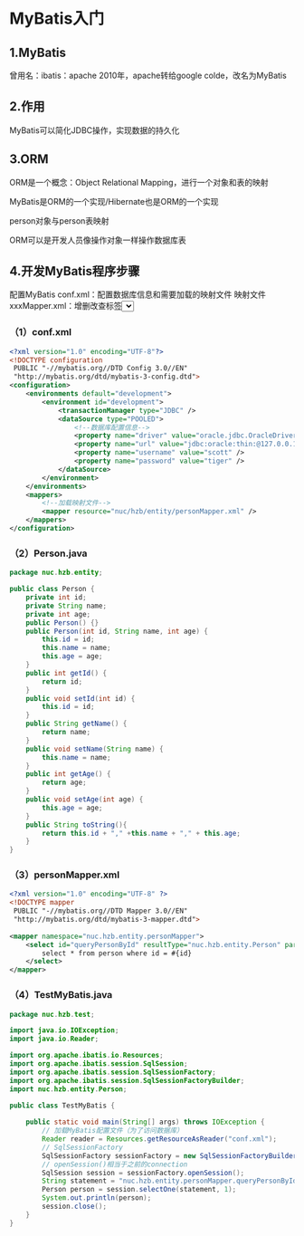 # MyBatis入门

## 1.MyBatis

曾用名：ibatis：apache
2010年，apache转给google colde，改名为MyBatis

## 2.作用

MyBatis可以简化JDBC操作，实现数据的持久化

## 3.ORM

ORM是一个概念：Object Relational Mapping，进行一个对象和表的映射

MyBatis是ORM的一个实现/Hibernate也是ORM的一个实现

person对象与person表映射

ORM可以是开发人员像操作对象一样操作数据库表

## 4.开发MyBatis程序步骤

配置MyBatis
conf.xml：配置数据库信息和需要加载的映射文件
映射文件xxxMapper.xml：增删改查标签<select>（表——类）
测试类：session.selectOne("需要查询的SQL的namespace.id","SQL的参数值");

### （1）conf.xml

```xml
<?xml version="1.0" encoding="UTF-8"?>
<!DOCTYPE configuration
 PUBLIC "-//mybatis.org//DTD Config 3.0//EN"
 "http://mybatis.org/dtd/mybatis-3-config.dtd">
<configuration>
	<environments default="development">
		<environment id="development">
			<transactionManager type="JDBC" />
			<dataSource type="POOLED">
				<!--数据库配置信息-->
				<property name="driver" value="oracle.jdbc.OracleDriver" />
				<property name="url" value="jdbc:oracle:thin:@127.0.0.1:1521:ORCL" />
				<property name="username" value="scott" />
				<property name="password" value="tiger" />
			</dataSource>
		</environment>
	</environments>
	<mappers>
		<!--加载映射文件-->
		<mapper resource="nuc/hzb/entity/personMapper.xml" />
	</mappers>
</configuration>
```

### （2）Person.java

```java
package nuc.hzb.entity;

public class Person {
	private int id;
	private String name;
	private int age;
	public Person() {}
	public Person(int id, String name, int age) {
		this.id = id;
		this.name = name;
		this.age = age;
	}
	public int getId() {
		return id;
	}
	public void setId(int id) {
		this.id = id;
	}
	public String getName() {
		return name;
	}
	public void setName(String name) {
		this.name = name;
	}
	public int getAge() {
		return age;
	}
	public void setAge(int age) {
		this.age = age;
	}
	public String toString(){
		return this.id + "," +this.name + "," + this.age;
	}
}
```

### （3）personMapper.xml

```xml
<?xml version="1.0" encoding="UTF-8" ?>
<!DOCTYPE mapper
 PUBLIC "-//mybatis.org//DTD Mapper 3.0//EN"
 "http://mybatis.org/dtd/mybatis-3-mapper.dtd">
 
<mapper namespace="nuc.hzb.entity.personMapper">
	<select id="queryPersonById" resultType="nuc.hzb.entity.Person" parameterType="int">
		select * from person where id = #{id}
	</select>
</mapper>
```

### （4）TestMyBatis.java

```java
package nuc.hzb.test;

import java.io.IOException;
import java.io.Reader;

import org.apache.ibatis.io.Resources;
import org.apache.ibatis.session.SqlSession;
import org.apache.ibatis.session.SqlSessionFactory;
import org.apache.ibatis.session.SqlSessionFactoryBuilder;
import nuc.hzb.entity.Person;

public class TestMyBatis {
	
	public static void main(String[] args) throws IOException {
		// 加载MyBatis配置文件（为了访问数据库）
		Reader reader = Resources.getResourceAsReader("conf.xml");
		// SqlSessionFactory
		SqlSessionFactory sessionFactory = new SqlSessionFactoryBuilder().build(reader);
		// openSession()相当于之前的connection
		SqlSession session = sessionFactory.openSession();
		String statement = "nuc.hzb.entity.personMapper.queryPersonById";
		Person person = session.selectOne(statement, 1);
		System.out.println(person);
		session.close();
	}
}
```
